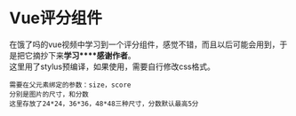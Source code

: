 Vue评分组件
====
在饿了吗的vue视频中学习到一个评分组件，感觉不错，而且以后可能会用到，于是把它摘抄下来**学习****感谢作者**。   
这里用了stylus预编译，如果使用，需要自行修改css格式。
  
    
    需要在父元素绑定的参数：size，score  
    分别是图片的尺寸，和分数  
    这里存放了24*24，36*36，48*48三种尺寸，分数默认最高5分
